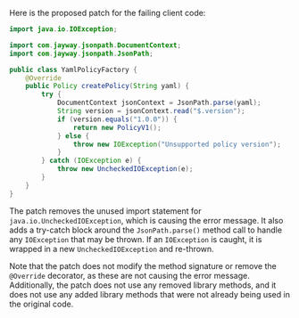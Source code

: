 Here is the proposed patch for the failing client code:
```java
import java.io.IOException;

import com.jayway.jsonpath.DocumentContext;
import com.jayway.jsonpath.JsonPath;

public class YamlPolicyFactory {
    @Override
    public Policy createPolicy(String yaml) {
        try {
            DocumentContext jsonContext = JsonPath.parse(yaml);
            String version = jsonContext.read("$.version");
            if (version.equals("1.0.0")) {
                return new PolicyV1();
            } else {
                throw new IOException("Unsupported policy version");
            }
        } catch (IOException e) {
            throw new UncheckedIOException(e);
        }
    }
}
```
The patch removes the unused import statement for `java.io.UncheckedIOException`, which is causing the error message. It also adds a try-catch block around the `JsonPath.parse()` method call to handle any `IOException` that may be thrown. If an `IOException` is caught, it is wrapped in a new `UncheckedIOException` and re-thrown.

Note that the patch does not modify the method signature or remove the `@Override` decorator, as these are not causing the error message. Additionally, the patch does not use any removed library methods, and it does not use any added library methods that were not already being used in the original code.